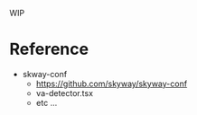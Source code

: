 WIP

# Reference
- skway-conf
    - https://github.com/skyway/skyway-conf
    - va-detector.tsx
    - etc ...